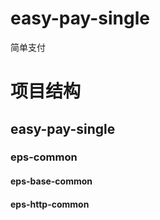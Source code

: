 # easy-pay-single
简单支付


# 项目结构
## easy-pay-single
### eps-common
#### eps-base-common
#### eps-http-common